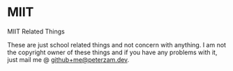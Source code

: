 # MIIT
MIIT Related Things

These are just school related things and not concern with anything.
I am not the copyright owner of these things and if you have any problems with it, just mail me @ github+me@peterzam.dev.
